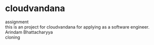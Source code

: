 # cloudvandana
assignment
<br>
this is an project for cloudvandana for applying as a software engineer.
<br>
Arindam Bhattacharyya
<br>
cloning
